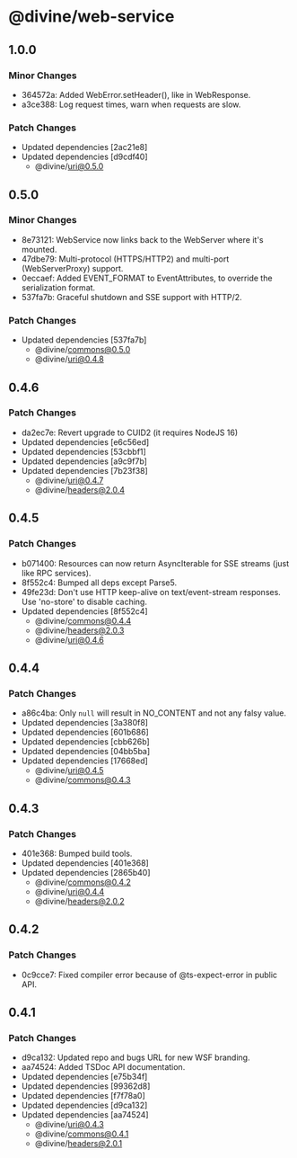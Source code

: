 # @divine/web-service

## 1.0.0

### Minor Changes

- 364572a: Added WebError.setHeader(), like in WebResponse.
- a3ce388: Log request times, warn when requests are slow.

### Patch Changes

- Updated dependencies [2ac21e8]
- Updated dependencies [d9cdf40]
  - @divine/uri@0.5.0

## 0.5.0

### Minor Changes

- 8e73121: WebService now links back to the WebServer where it's mounted.
- 47dbe79: Multi-protocol (HTTPS/HTTP2) and multi-port (WebServerProxy) support.
- 0eccaef: Added EVENT_FORMAT to EventAttributes, to override the serialization format.
- 537fa7b: Graceful shutdown and SSE support with HTTP/2.

### Patch Changes

- Updated dependencies [537fa7b]
  - @divine/commons@0.5.0
  - @divine/uri@0.4.8

## 0.4.6

### Patch Changes

- da2ec7e: Revert upgrade to CUID2 (it requires NodeJS 16)
- Updated dependencies [e6c56ed]
- Updated dependencies [53cbbf1]
- Updated dependencies [a9c9f7b]
- Updated dependencies [7b23f38]
  - @divine/uri@0.4.7
  - @divine/headers@2.0.4

## 0.4.5

### Patch Changes

- b071400: Resources can now return AsyncIterable for SSE streams (just like RPC services).
- 8f552c4: Bumped all deps except Parse5.
- 49fe23d: Don't use HTTP keep-alive on text/event-stream responses. Use 'no-store' to disable caching.
- Updated dependencies [8f552c4]
  - @divine/commons@0.4.4
  - @divine/headers@2.0.3
  - @divine/uri@0.4.6

## 0.4.4

### Patch Changes

- a86c4ba: Only `null` will result in NO_CONTENT and not any falsy value.
- Updated dependencies [3a380f8]
- Updated dependencies [601b686]
- Updated dependencies [cbb626b]
- Updated dependencies [04bb5ba]
- Updated dependencies [17668ed]
  - @divine/uri@0.4.5
  - @divine/commons@0.4.3

## 0.4.3

### Patch Changes

- 401e368: Bumped build tools.
- Updated dependencies [401e368]
- Updated dependencies [2865b40]
  - @divine/commons@0.4.2
  - @divine/uri@0.4.4
  - @divine/headers@2.0.2

## 0.4.2

### Patch Changes

- 0c9cce7: Fixed compiler error because of @ts-expect-error in public API.

## 0.4.1

### Patch Changes

- d9ca132: Updated repo and bugs URL for new WSF branding.
- aa74524: Added TSDoc API documentation.
- Updated dependencies [e75b34f]
- Updated dependencies [99362d8]
- Updated dependencies [f7f78a0]
- Updated dependencies [d9ca132]
- Updated dependencies [aa74524]
  - @divine/uri@0.4.3
  - @divine/commons@0.4.1
  - @divine/headers@2.0.1

